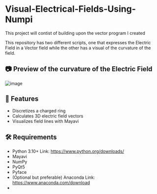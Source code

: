 # Visual-Electrical-Fields-Using-Numpi
This project will contist of building upon the vector program I created

This repository has two different scripts, one that expresses the Electric Field in a Vector field while the other has a visual of the curvature of the field.

## 📷 Preview of the curvature of the Electric Field
![image](https://github.com/user-attachments/assets/a9e184a5-89e9-4791-a389-7464d91d5459)

## 🚀 Features
- Discretizes a charged ring
- Calculates 3D electric field vectors
- Visualizes field lines with Mayavi

## 🛠 Requirements
- Python 3.10+ Link: https://www.python.org/downloads/
- Mayavi
- NumPy
- PyQt5
- Pyface
- (Optional but preferable) Anaconda Link: https://www.anaconda.com/download
- 
